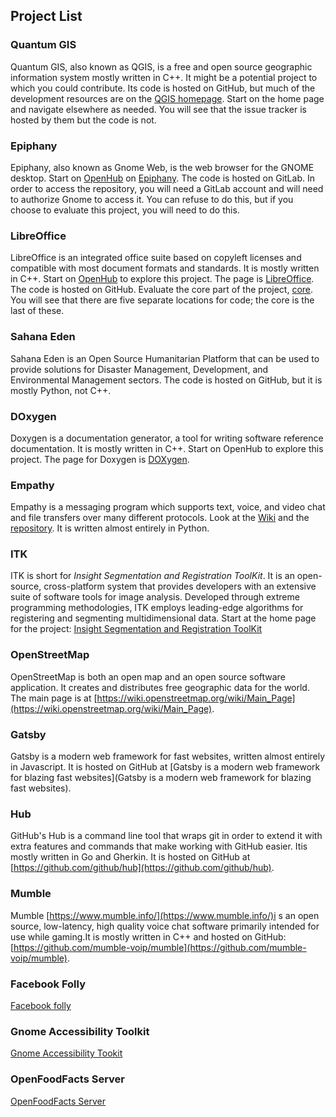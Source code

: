 ## Project List

### Quantum GIS

Quantum GIS, also known as QGIS, is a free and open source geographic information
system mostly written in C++. It might be a potential project to which you could
contribute. Its code is hosted on GitHub, but much of the development resources are
on the [QGIS homepage](http://qgis.org/en/site/).
Start on the home page and navigate elsewhere as needed. You will see that the issue tracker is hosted by them but the code is not.

### Epiphany

Epiphany, also known as Gnome Web, is the web browser for the GNOME desktop.
Start on [OpenHub](https://www.openhub.net/) on [Epiphany](https://www.openhub.net/p/epiphany).
The code is hosted on GitLab. In order to access the repository, you will need a
GitLab account and will need to authorize Gnome to access it.
You can refuse to do this, but if you choose to evaluate this project, you will need to do this.

### LibreOffice

LibreOffice is an integrated office suite based on copyleft licenses and compatible
with most document formats and standards. It is mostly written in C++.
Start on [OpenHub](https://www.openhub.net/) to explore this project. The page  is
[LibreOffice](https://www.openhub.net/p/libreoffice).
The code is hosted on GitHub. Evaluate the core part of the project, [core](https://github.com/LibreOffice/core).
You will see that there are five separate locations for code; the core is the last of these.

### Sahana Eden

Sahana Eden is an Open Source Humanitarian Platform that can be used to provide solutions
for Disaster Management, Development, and Environmental Management sectors.
The code is hosted on GitHub, but it is mostly Python, not C++.

### DOxygen

Doxygen is a documentation generator, a tool for writing software
reference documentation. It is mostly written in C++.
Start on OpenHub to explore this project.
The page for Doxygen is [DOXygen](https://www.openhub.net/p/doxygen).

### Empathy

Empathy is  a messaging program which supports text, voice, and video chat and
file transfers over many different protocols. Look at the [Wiki](https://wiki.gnome.org/Apps/Empathy)
and the [repository](https://gitlab.gnome.org/GNOME/empathy). It is written almost entirely in Python.

### ITK
ITK is short for *Insight Segmentation and Registration ToolKit*. It is an
open-source, cross-platform system that provides developers with an extensive
suite of software tools for image analysis. Developed through extreme programming
methodologies, ITK employs leading-edge algorithms for registering and segmenting
multidimensional data. Start at the home page for the project: [Insight Segmentation and Registration ToolKit](http://www.itk.org/)

### OpenStreetMap
OpenStreetMap is both an open map and an open source software application.
It creates and distributes free geographic data for the world.
The main page is at [https://wiki.openstreetmap.org/wiki/Main_Page](https://wiki.openstreetmap.org/wiki/Main_Page).


### Gatsby
Gatsby is a modern web framework for fast websites, written almost entirely
in Javascript. It is hosted on GitHub at
[Gatsby is a modern web framework for blazing fast websites](Gatsby is a modern web framework for blazing fast websites).

### Hub
GitHub's Hub is  a command line tool that wraps git in order to extend it
with extra features and commands that make working with GitHub easier.
Itis mostly written in Go and Gherkin.
It is hosted on GitHub at
[https://github.com/github/hub](https://github.com/github/hub).

### Mumble
Mumble [https://www.mumble.info/](https://www.mumble.info/)i s an open source, low-latency, high quality voice chat software
primarily intended for use while gaming.It is mostly written in C++ and hosted
on GitHub:[https://github.com/mumble-voip/mumble](https://github.com/mumble-voip/mumble).

### Facebook Folly
[Facebook folly](https://github.com/facebook/folly)

### Gnome Accessibility Toolkit
[Gnome Accessibility Tookit](https://github.com/GNOME/atk)

### OpenFoodFacts Server
[OpenFoodFacts Server](https://github.com/openfoodfacts/openfoodfacts-server)

